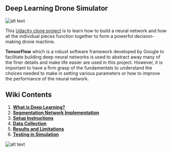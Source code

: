 ## Deep Learning Drone Simulator ##
[image_0]: ./docs/misc/sim_screenshot.png
![alt text][image_0] 

This [Udacity clone project](https://github.com/udacity/RoboND-DeepLearning.git)  is to  learn  how to build a neural network
 and how all the individual pieces function together to form a powerful decision-making drone machine.

**TensorFlow**  which is a robust software framework developed by Google to facilitate building deep neural networks is 
used to abstract away many of the finer details and make life easier are used in this project. However, it is important 
to have a firm grasp of the fundamentals to understand the choices needed to make in setting various parameters or 
how to improve the performance of the neural network.

## Wiki Contents
1. [**What is Deep Learning?**](https://github.com/fouliex/DeepLearningDroneSimulator/wiki/1.-What-is-Deep-Learning%3F)
2. [**Segmentation Network Implementation**](https://github.com/fouliex/DeepLearningDroneSimulator/wiki/2.-The-Segmentation-Network)
3. [**Setup Instructions**](https://github.com/fouliex/DeepLearningDroneSimulator/wiki/3.-Setup-Instructions)
4. [**Data Collection**](https://github.com/fouliex/DeepLearningDroneSimulator/wiki/4-.-Data-Collection)
5. [**Results and Limitations**](https://github.com/fouliex/DeepLearningDroneSimulator/wiki/5.-Results-and-Limitations) 
6. [**Testing in Simulation**](https://github.com/fouliex/DeepLearningDroneSimulator/wiki/6.-Testing-in-Simulation)

[image_1]: ./misc/FollowMeGif.gif
![alt text][image_1] 